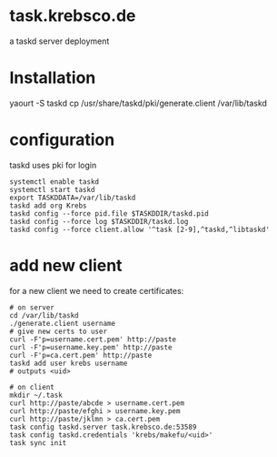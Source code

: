 # task.krebsco.de
a taskd server deployment

# Installation

  yaourt -S taskd
  cp /usr/share/taskd/pki/generate.client /var/lib/taskd

# configuration
taskd uses pki for login

    systemctl enable taskd
    systemctl start taskd
    export TASKDDATA=/var/lib/taskd
    taskd add org Krebs
    taskd config --force pid.file $TASKDDIR/taskd.pid
    taskd config --force log $TASKDDIR/taskd.log
    taskd config --force client.allow '^task [2-9],^taskd,^libtaskd'

# add new client
for a new client we need to create certificates:
    
    # on server
    cd /var/lib/taskd
    ./generate.client username
    # give new certs to user
    curl -F'p=username.cert.pem' http://paste
    curl -F'p=username.key.pem' http://paste
    curl -F'p=ca.cert.pem' http://paste
    taskd add user krebs username
    # outputs <uid>

    # on client
    mkdir ~/.task
    curl http://paste/abcde > username.cert.pem
    curl http://paste/efghi > username.key.pem
    curl http://paste/jklmn > ca.cert.pem
    task config taskd.server task.krebsco.de:53589
    task config taskd.credentials 'krebs/makefu/<uid>'
    task sync init
